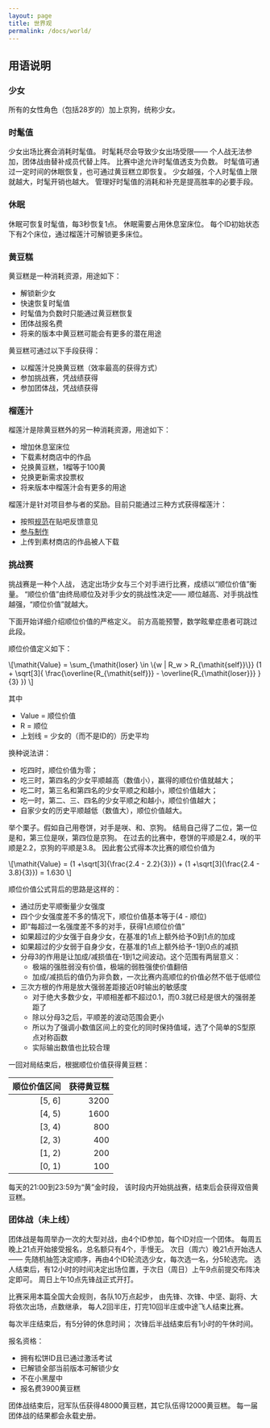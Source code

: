 ```yaml
---
layout: page
title: 世界观
permalink: /docs/world/
---
```


## 用语说明

### 少女

所有的女性角色（包括28岁的）加上京狗，统称少女。

### 时髦值

少女出场比赛会消耗时髦值。
时髦耗尽会导致少女出场受限——
个人战无法参加，团体战由替补成员代替上阵。
比赛中途允许时髦值透支为负数。
时髦值可通过一定时间的休眠恢复，也可通过黄豆糕立即恢复。
少女越强，个人时髦值上限就越大，时髦开销也越大。
管理好时髦值的消耗和补充是提高胜率的必要手段。

### 休眠

休眠可恢复时髦值，每3秒恢复1点。
休眠需要占用休息室床位。
每个ID初始状态下有2个床位，通过榴莲汁可解锁更多床位。

### 黄豆糕

黄豆糕是一种消耗资源，用途如下：
- 解锁新少女
- 快速恢复时髦值
- 时髦值为负数时只能通过黄豆糕恢复
- 团体战报名费
- 将来的版本中黄豆糕可能会有更多的潜在用途

黄豆糕可通过以下手段获得：
- 以榴莲汁兑换黄豆糕（效率最高的获得方式）
- 参加挑战赛，凭战绩获得
- 参加团体战，凭战绩获得

### 榴莲汁

榴莲汁是除黄豆糕外的另一种消耗资源，用途如下：
- 增加休息室床位
- 下载素材商店中的作品
- 兑换黄豆糕，1榴等于100黄
- 兑换更新需求投票权
- 将来版本中榴莲汁会有更多的用途

榴莲汁是针对项目参与者的奖励。目前只能通过三种方式获得榴莲汁：
- 按照[规范](/feedback/)在贴吧反馈意见
- [参与制作](/contribute/)
- 上传到素材商店的作品被人下载

### 挑战赛

挑战赛是一种个人战，
选定出场少女与三个对手进行比赛，成绩以“顺位价值”衡量。
“顺位价值”由终局顺位及对手少女的挑战性决定——
顺位越高、对手挑战性越强，“顺位价值”就越大。

下面开始详细介绍顺位价值的严格定义。
前方高能预警，数学眩晕症患者可跳过此段。

顺位价值定义如下：

<p>
\[\mathit{Value} = \sum_{\mathit{loser} \in \{w | R_w > R_{\mathit{self}}\}}
(1 + \sqrt[3]{
  \frac{\overline{R_{\mathit{self}}} - \overline{R_{\mathit{loser}}} }{3}
})
\]
</p>
<script type="text/javascript" src="http://www.hostmath.com/Math/MathJax.js?config=OK"></script>

其中
- Value = 顺位价值
- R = 顺位
- 上划线 = 少女的（而不是ID的）历史平均

换种说法讲：
- 吃四时，顺位价值为零；
- 吃三时，第四名的少女平顺越高（数值小），赢得的顺位价值就越大；
- 吃二时，第三名和第四名的少女平顺之和越小，顺位价值越大；
- 吃一时，第二、三、四名的少女平顺之和越小，顺位价值越大；
- 自家少女的历史平顺越低（数值大），顺位价值越大。

举个栗子。假如自己用卷饼，对手是咲、和、京狗。
结局自己得了二位，第一位是和，第三位是咲，第四位是京狗。
在过去的比赛中，卷饼的平顺是2.4，咲的平顺是2.2，京狗的平顺是3.8。
因此套公式得本次比赛的顺位价值为
<p>
\[\mathit{Value} =
(1 +\sqrt[3]{\frac{2.4 - 2.2}{3}}) + (1 +\sqrt[3]{\frac{2.4 - 3.8}{3}})
  = 1.630
\]
</p>

顺位价值公式背后的思路是这样的：
- 通过历史平顺衡量少女强度
- 四个少女强度差不多的情况下，顺位价值基本等于(4 - 顺位)
- 即“每超过一名强度差不多的对手，获得1点顺位价值”
- 如果超过的少女强于自身少女，在基准的1点上额外给予0到1点的加成
- 如果超过的少女弱于自身少女，在基准的1点上额外给予-1到0点的减损
- 分母3的作用是让加成/减损值在-1到1之间波动。这个范围有两层意义：
  - 极端的强胜弱没有价值，极端的弱胜强使价值翻倍
  - 加成/减损后的值仍为非负数，一次比赛内高顺位的价值必然不低于低顺位
- 三次方根的作用是放大强弱差距接近0时输出的敏感度
  - 对于绝大多数少女，平顺相差都不超过0.1，而0.3就已经是很大的强弱差距了
  - 除以分母3之后，平顺差的波动范围会更小
  - 所以为了强调小数值区间上的变化的同时保持值域，选了个简单的S型原点对称函数
  - 实际输出数值也比较合理

一回对局结束后，根据顺位价值获得黄豆糕：

| 顺位价值区间 | 获得黄豆糕 |
| -----------: | ---------: |
| [5, 6]       | 3200       |
| [4, 5)       | 1600       |
| [3, 4)       | 800        |
| [2, 3)       | 400        |
| [1, 2)       | 200        |
| [0, 1)       | 100        |

每天的21:00到23:59为“黄”金时段，
该时段内开始挑战赛，结束后会获得双倍黄豆糕。

### 团体战（未上线）

团体战是每周举办一次的大型对战，由4个ID参加，每个ID对应一个团体。
每周五晚上21点开始接受报名，总名额只有4个，手慢无。
次日（周六）晚21点开始选人——
先随机抽签决定顺序，再由4个ID轮流选少女，每次选一名，分5轮选完。
选人结束后，有12小时的时间决定出场位置，于次日（周日）上午9点前提交布阵决定即可。
周日上午10点先锋战正式开打。

比赛采用本篇全国大会规则，各队10万点起步，
由先锋、次锋、中坚、副将、大将依次出场，点数继承，
每人2回半庄，打完10回半庄或中途飞人结束比赛。

每次半庄结束后，有5分钟的休息时间；
次锋后半战结束后有1小时的午休时间。

报名资格：
- 拥有松饼ID且已通过激活考试
- 已解锁全部当前版本可解锁少女
- 不在小黑屋中
- 报名费3900黄豆糕

团体战结束后，冠军队伍获得48000黄豆糕，其它队伍得12000黄豆糕。
每一届团体战的结果都会永载史册。



